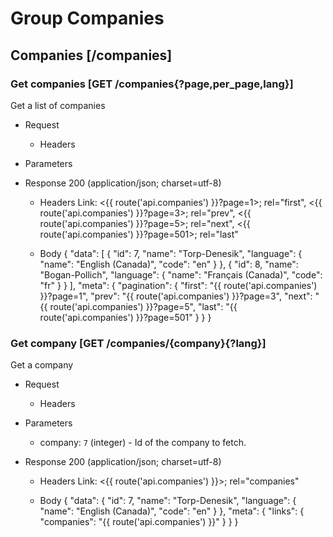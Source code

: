 # Group Companies


## Companies [/companies]


### Get companies [GET /companies{?page,per_page,lang}]
Get a list of companies

+ Request
    + Headers
        <!-- include(requests/_headers.md) -->

+ Parameters
    <!-- include(requests/parameters/_pagination.md) -->
    <!-- include(requests/parameters/_language.md) -->

+ Response 200 (application/json; charset=utf-8)
    + Headers
        Link: <{{ route('api.companies') }}?page=1>; rel="first", <{{ route('api.companies') }}?page=3>; rel="prev", <{{ route('api.companies') }}?page=5>; rel="next", <{{ route('api.companies') }}?page=501>; rel="last"
        <!-- include(responses/headers/_rate.md) -->
        
    + Body
        {
            "data": [
                {
                    "id": 7,
                    "name": "Torp-Denesik",
                    "language": {
                        "name": "English (Canada)",
                        "code": "en"
                    }
                },
                {
                    "id": 8,
                    "name": "Bogan-Pollich",
                    "language": {
                        "name": "Français (Canada)",
                        "code": "fr"
                    }
                }
            ],
            "meta": {
                "pagination": {
                    "first": "{{ route('api.companies') }}?page=1",
                    "prev": "{{ route('api.companies') }}?page=3",
                    "next": "{{ route('api.companies') }}?page=5",
                    "last": "{{ route('api.companies') }}?page=501"
                }
            }
        }

<!-- include(responses/_403.md) -->

<!-- include(responses/_400.md) -->


### Get company [GET /companies/{company}{?lang}]
Get a company

+ Request
    + Headers
        <!-- include(requests/_headers.md) -->

+ Parameters
    + company: `7` (integer) - Id of the company to fetch.
    <!-- include(requests/parameters/_language.md) -->

+ Response 200 (application/json; charset=utf-8)
    + Headers
        Link: <{{ route('api.companies') }}>; rel="companies"
        <!-- include(responses/headers/_rate.md) -->
        
    + Body
        {
            "data": {
                "id": 7,
                "name": "Torp-Denesik",
                "language": {
                    "name": "English (Canada)",
                    "code": "en"
                }
            },
            "meta": {
                "links": {
                    "companies": "{{ route('api.companies') }}"
                }
            }
        }

<!-- include(responses/_404.md) -->

<!-- include(responses/_403.md) -->

<!-- include(responses/_400.md) -->


<!-- include(companies/_products.md) -->


<!-- include(companies/_systems.md) -->


<!-- include(companies/_details.md) -->


<!-- include(companies/_specifications.md) -->


<!-- include(companies/_technical-bulletins.md) -->


<!-- include(companies/_languages.md) -->


<!-- include(companies/_medias.md) -->
